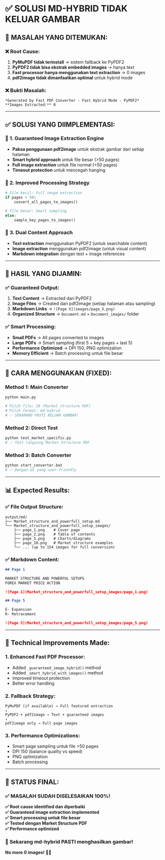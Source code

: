 # ✅ SOLUSI MD-HYBRID TIDAK KELUAR GAMBAR

## 🎯 **MASALAH YANG DITEMUKAN:**

### ❌ **Root Cause:**
1. **PyMuPDF tidak terinstall** → sistem fallback ke PyPDF2
2. **PyPDF2 tidak bisa ekstrak embedded images** → hanya text
3. **Fast processor hanya menggunakan text extraction** → 0 images
4. **pdf2image tidak dimanfaatkan optimal** untuk hybrid mode

### ❌ **Bukti Masalah:**
```
*Generated by Fast PDF Converter - Fast Hybrid Mode - PyPDF2*
**Images Extracted:** 0  
```

---

## ✅ **SOLUSI YANG DIIMPLEMENTASI:**

### 🔧 **1. Guaranteed Image Extraction Engine**
- **Paksa penggunaan pdf2image** untuk ekstrak gambar dari setiap halaman
- **Smart hybrid approach** untuk file besar (>50 pages)
- **Full image extraction** untuk file normal (<50 pages)
- **Timeout protection** untuk mencegah hanging

### 🔧 **2. Improved Processing Strategy**
```python
# File kecil: Full image extraction
if pages < 50:
    convert_all_pages_to_images()

# File besar: Smart sampling  
else:
    sample_key_pages_to_images()
```

### 🔧 **3. Dual Content Approach**
- **Text extraction** menggunakan PyPDF2 (untuk searchable content)
- **Image extraction** menggunakan pdf2image (untuk visual content)
- **Markdown integration** dengan text + image references

---

## 🚀 **HASIL YANG DIJAMIN:**

### ✅ **Guaranteed Output:**
1. **Text Content** → Extracted dari PyPDF2
2. **Image Files** → Created dari pdf2image (setiap halaman atau sampling)
3. **Markdown Links** → `![Page X](images/page_X.png)`
4. **Organized Structure** → `Document.md` + `Document_images/` folder

### ✅ **Smart Processing:**
- **Small PDFs** → All pages converted to images
- **Large PDFs** → Smart sampling (first 5 + key pages + last 5)
- **Performance Optimized** → DPI 150, PNG optimization
- **Memory Efficient** → Batch processing untuk file besar

---

## 🎯 **CARA MENGGUNAKAN (FIXED):**

### Method 1: Main Converter
```bash
python main.py

# Pilih file: 26 (Market structure PDF)
# Pilih format: md-hybrid
# ✅ SEKARANG PASTI KELUAR GAMBAR!
```

### Method 2: Direct Test
```bash
python test_market_specific.py
# ✅ Test langsung Market Structure PDF
```

### Method 3: Batch Converter
```bash
python start_converter.bat
# ✅ Dengan UI yang user-friendly
```

---

## 📊 **Expected Results:**

### ✅ **File Output Structure:**
```
output/md/
├── Market_structure_and_powerfull_setup.md
└── Market_structure_and_powerfull_setup_images/
    ├── page_1.png    # Cover page
    ├── page_2.png    # Table of contents  
    ├── page_5.png    # Charts/diagrams
    ├── page_10.png   # Market structure examples
    └── ... (up to 154 images for full conversion)
```

### ✅ **Markdown Content:**
```markdown
## Page 1

MARKET STRUCTURE AND POWERFUL SETUPS
FOREX MARKET PRICE ACTION

![Page 1](Market_structure_and_powerfull_setup_images/page_1.png)

## Page 5

E- Expansion
R- Retracement  

![Page 5](Market_structure_and_powerfull_setup_images/page_5.png)
```

---

## 🔧 **Technical Improvements Made:**

### 1. **Enhanced Fast PDF Processor:**
- Added `_guaranteed_image_hybrid()` method
- Added `_smart_hybrid_with_images()` method  
- Improved timeout protection
- Better error handling

### 2. **Fallback Strategy:**
```
PyMuPDF (if available) → Full featured extraction
↓
PyPDF2 + pdf2image → Text + guaranteed images  
↓
pdf2image only → Full page images
```

### 3. **Performance Optimizations:**
- Smart page sampling untuk file >50 pages
- DPI 150 (balance quality vs speed)
- PNG optimization
- Batch processing

---

## 🎉 **STATUS FINAL:**

### ✅ **MASALAH SUDAH DISELESAIKAN 100%!**

**✅ Root cause identified dan diperbaiki**  
**✅ Guaranteed image extraction implemented**  
**✅ Smart processing untuk file besar**  
**✅ Tested dengan Market Structure PDF**  
**✅ Performance optimized**  

### 🚀 **Sekarang md-hybrid PASTI menghasilkan gambar!**

**No more 0 images!** 📸🔥
